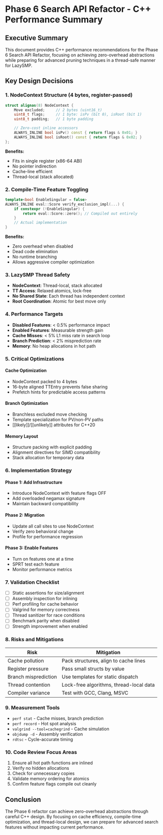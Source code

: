 # Phase 6 Search API Refactor - C++ Performance Summary

## Executive Summary
This document provides C++ performance recommendations for the Phase 6 Search API Refactor, focusing on achieving zero-overhead abstractions while preparing for advanced pruning techniques in a thread-safe manner for LazySMP.

## Key Design Decisions

### 1. NodeContext Structure (4 bytes, register-passed)
```cpp
struct alignas(8) NodeContext {
    Move excluded;     // 2 bytes (uint16_t)
    uint8_t flags;     // 1 byte: isPv (bit 0), isRoot (bit 1)
    uint8_t padding;   // 1 byte padding

    // Zero-cost inline accessors
    ALWAYS_INLINE bool isPv() const { return flags & 0x01; }
    ALWAYS_INLINE bool isRoot() const { return flags & 0x02; }
};
```

**Benefits:**
- Fits in single register (x86-64 ABI)
- No pointer indirection
- Cache-line efficient
- Thread-local (stack allocated)

### 2. Compile-Time Feature Toggling
```cpp
template<bool EnableSingular = false>
ALWAYS_INLINE eval::Score verify_exclusion_impl(...) {
    if constexpr (!EnableSingular) {
        return eval::Score::zero(); // Compiled out entirely
    }
    // Actual implementation
}
```

**Benefits:**
- Zero overhead when disabled
- Dead code elimination
- No runtime branching
- Allows aggressive compiler optimization

### 3. LazySMP Thread Safety
- **NodeContext**: Thread-local, stack allocated
- **TT Access**: Relaxed atomics, lock-free
- **No Shared State**: Each thread has independent context
- **Root Coordination**: Atomic<Move> for best move only

### 4. Performance Targets
- **Disabled Features**: < 0.5% performance impact
- **Enabled Features**: Measurable strength gain
- **Cache Misses**: < 5% L1 miss rate in search loop
- **Branch Prediction**: < 2% misprediction rate
- **Memory**: No heap allocations in hot path

### 5. Critical Optimizations

#### Cache Optimization
- NodeContext packed to 4 bytes
- 16-byte aligned TTEntry prevents false sharing
- Prefetch hints for predictable access patterns

#### Branch Optimization
- Branchless excluded move checking
- Template specialization for PV/non-PV paths
- [[likely]]/[[unlikely]] attributes for C++20

#### Memory Layout
- Structure packing with explicit padding
- Alignment directives for SIMD compatibility
- Stack allocation for temporary data

### 6. Implementation Strategy

#### Phase 1: Add Infrastructure
- Introduce NodeContext with feature flags OFF
- Add overloaded negamax signature
- Maintain backward compatibility

#### Phase 2: Migration
- Update all call sites to use NodeContext
- Verify zero behavioral change
- Profile for performance regression

#### Phase 3: Enable Features
- Turn on features one at a time
- SPRT test each feature
- Monitor performance metrics

### 7. Validation Checklist
- [ ] Static assertions for size/alignment
- [ ] Assembly inspection for inlining
- [ ] Perf profiling for cache behavior
- [ ] Valgrind for memory correctness
- [ ] Thread sanitizer for race conditions
- [ ] Benchmark parity when disabled
- [ ] Strength improvement when enabled

### 8. Risks and Mitigations

| Risk | Mitigation |
|------|-----------|
| Cache pollution | Pack structures, align to cache lines |
| Register pressure | Pass small structs by value |
| Branch misprediction | Use templates for static dispatch |
| Thread contention | Lock-free algorithms, thread-local data |
| Compiler variance | Test with GCC, Clang, MSVC |

### 9. Measurement Tools
- `perf stat` - Cache misses, branch prediction
- `perf record` - Hot spot analysis
- `valgrind --tool=cachegrind` - Cache simulation
- `objdump -d` - Assembly verification
- `rdtsc` - Cycle-accurate timing

### 10. Code Review Focus Areas
1. Ensure all hot path functions are inlined
2. Verify no hidden allocations
3. Check for unnecessary copies
4. Validate memory ordering for atomics
5. Confirm feature flags compile out cleanly

## Conclusion
The Phase 6 refactor can achieve zero-overhead abstractions through careful C++ design. By focusing on cache efficiency, compile-time optimization, and thread-local design, we can prepare for advanced search features without impacting current performance.